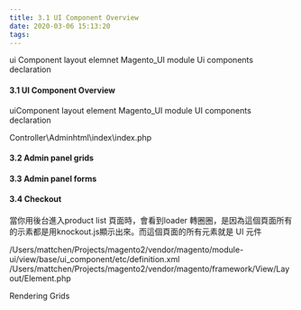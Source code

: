 ```yaml
---
title: 3.1 UI Component Overview
date: 2020-03-06 15:13:20
tags:
---
```


ui Component layout elemnet
Magento_UI module
Ui components declaration


#### 3.1 UI Component Overview
uiComponent layout element
Magento_UI module
UI components declaration

Controller\Adminhtml\index\index.php

#### 3.2 Admin panel grids
#### 3.3 Admin panel forms
#### 3.4 Checkout


當你用後台進入product list 頁面時，會看到loader 轉圈圈，是因為這個頁面所有的示素都是用knockout.js顯示出來。而這個頁面的所有元素就是 UI 元件

/Users/mattchen/Projects/magento2/vendor/magento/module-ui/view/base/ui_component/etc/definition.xml
/Users/mattchen/Projects/magento2/vendor/magento/framework/View/Layout/Element.php

Rendering Grids